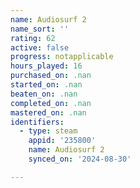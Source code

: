 ```yaml
---
name: Audiosurf 2
name_sort: ''
rating: 62
active: false
progress: notapplicable
hours_played: 16
purchased_on: .nan
started_on: .nan
beaten_on: .nan
completed_on: .nan
mastered_on: .nan
identifiers:
  - type: steam
    appid: '235800'
    name: Audiosurf 2
    synced_on: '2024-08-30'

---
```

